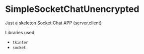 # SimpleSocketChatUnencrypted

Just a skeleton Socket Chat APP (server,client)

Libraries used:
- `tkinter`
- `socket`
